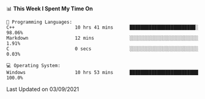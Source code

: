 
<!--START_SECTION:waka-->
📊 **This Week I Spent My Time On** 

```text
💬 Programming Languages: 
C++                      10 hrs 41 mins      ████████████████████████░   98.06% 
Markdown                 12 mins             ░░░░░░░░░░░░░░░░░░░░░░░░░   1.91% 
C                        0 secs              ░░░░░░░░░░░░░░░░░░░░░░░░░   0.03%

💻 Operating System: 
Windows                  10 hrs 53 mins      █████████████████████████   100.0%

```


 Last Updated on 03/09/2021
<!--END_SECTION:waka-->
